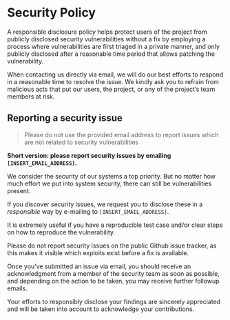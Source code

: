 # Security Policy

A responsible disclosure policy helps protect users of the project from publicly disclosed security vulnerabilities without a fix by employing a process where vulnerabilities are first triaged in a private manner, and only publicly disclosed after a reasonable time period that allows patching the vulnerability.

When contacting us directly via email, we will do our best efforts to respond in a reasonable time to resolve the issue. We kindly ask you to refrain from malicious acts that put our users, the project, or any of the project’s team members at risk.

## Reporting a security issue

> Please do not use the provided email address to report issues which are not related to security vulnerabilities

**Short version: please report security issues by emailing `[INSERT_EMAIL_ADDRESS]`.**

We consider the security of our systems a top priority. But no matter how much effort we put into system security, there can still be vulnerabilities present.

If you discover security issues, we request you to disclose these in a *responsible* way by e-mailing to
`[INSERT_EMAIL_ADDRESS]`.

It is extremely useful if you have a reproducible test case and/or clear steps on how to
reproduce the vulnerability.

Please do not report security issues on the public Github issue tracker, as this makes
it visible which exploits exist before a fix is available.

Once you’ve submitted an issue via email, you should receive an acknowledgment from a
member of the security team as soon as possible, and depending on the action to be taken,
you may receive further followup emails.

Your efforts to responsibly disclose your findings are sincerely appreciated and will be taken into account to acknowledge your contributions.
